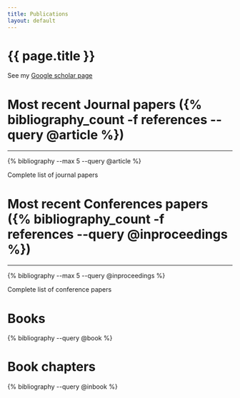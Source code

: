```yaml
---
title: Publications
layout: default
---
```


{{ page.title }}
================

See my [Google scholar page][7fdd075b]

  [7fdd075b]: https://scholar.google.fr/citations?user=8RGP7TMAAAAJ&hl=fr "Guillaume Moreau's Google Scholar page"

# Most recent Journal papers ({% bibliography_count -f references --query @article %})
------------------------

{% bibliography --max 5 --query @article %}

Complete list of journal papers

# Most recent Conferences papers ({% bibliography_count -f references --query @inproceedings %})
------------------------

{% bibliography --max 5 --query @inproceedings %}

Complete list of conference papers

# Books

{% bibliography --query @book %}

# Book chapters

{% bibliography --query @inbook %}
